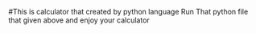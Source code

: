#This is calculator that created by python language
Run That python file that given above and enjoy your calculator
